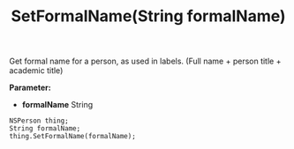 ﻿---
uid: crmscript_ref_NSPerson_SetFormalName
title: SetFormalName(String formalName)
intellisense: NSPerson.SetFormalName
keywords: NSPerson, GetFormalName
so.topic: reference
---

Get formal name for a person, as used in labels. (Full name + person title + academic title)

**Parameter:** 
 - **formalName** String

```crmscript
NSPerson thing;
String formalName;
thing.SetFormalName(formalName);
```

